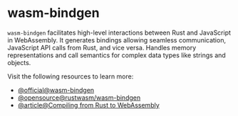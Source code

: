 # wasm-bindgen

`wasm-bindgen` facilitates high-level interactions between Rust and JavaScript in WebAssembly. It generates bindings allowing seamless communication, JavaScript API calls from Rust, and vice versa. Handles memory representations and call semantics for complex data types like strings and objects.

Visit the following resources to learn more:

- [@official@wasm-bindgen](https://docs.rs/wasm-bindgen/latest/wasm_bindgen/)
- [@opensource@rustwasm/wasm-bindgen](https://github.com/rustwasm/wasm-bindgen)
- [@article@Compiling from Rust to WebAssembly](https://developer.mozilla.org/en-US/docs/WebAssembly/Guides/Rust_to_Wasm)

